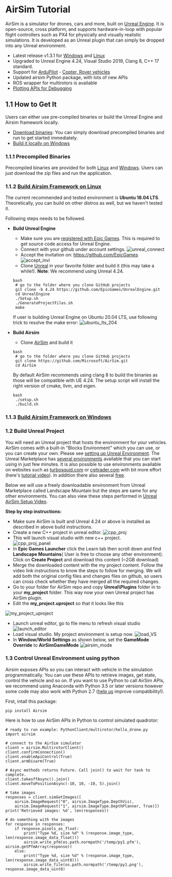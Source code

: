 # AirSim Tutorial
AirSim is a simulator for drones, cars and more, built on [Unreal Engine](https://www.unrealengine.com/en-US/?sessionInvalidated=true). It is open-source, cross platform, and supports hardware-in-loop with popular flight controllers such as PX4 for physically and visually realistic simulations. It is developed as an Unreal plugin that can simply be dropped into any Unreal environment.
- Latest release v1.3.1 for [Windows](https://github.com/microsoft/AirSim/releases/tag/v1.3.1-windows) and [Linux](https://github.com/microsoft/AirSim/releases/tag/v1.3.1-linux)
- Upgraded to Unreal Engine 4.24, Visual Studio 2019, Clang 8, C++ 17 standard.
- Support for [ArduPilot](https://ardupilot.org/ardupilot/) - [Copter, Rover vehicles](https://ardupilot.org/dev/docs/sitl-with-airsim.html)
- Updated airsim Python package, with lots of new APIs
- ROS wrapper for multirotors is available
- [Plotting APIs for Debugging](https://github.com/microsoft/AirSim/pull/2304)

## 1.1 How to Get It
Users can either use pre-compiled binaries or build the Unreal Engine and Airsim framework locally. 
- [Download binaries](https://microsoft.github.io/AirSim/use_precompiled/): You can simply download precompiled binaries and run to get started immediately. 
- [Build it locally on Windows](https://microsoft.github.io/AirSim/build_windows/) 


### 1.1.1 Precompiled Binaries
Precompiled binaries are provided for both [Linux](https://github.com/microsoft/AirSim/releases/tag/v1.3.1-linux) and [Windows](https://github.com/microsoft/AirSim/releases/tag/v1.3.1-windows). Users can just download the zip files and run the application. 

### 1.1.2	[Build Airsim Framework on Linux](https://microsoft.github.io/AirSim/build_linux/)
The current recommended and tested environment is **Ubuntu 18.04 LTS**. Theoretically, you can build on other distros as well, but we haven't tested it.

Following steps needs to be followed. 
- **Build Unreal Engine**
  - Make sure you are [registered with Epic Games](https://www.unrealengine.com/en-US/). This is required to get source code access for Unreal Engine.
  - Connect with your github under account settings.
  ![unreal_connect](https://github.com/lineojcd/Robotics-Simulations-Optimization/blob/master/AirSim%20tutorial/src/unreal_connect.png)
  - Accept the invitation on: https://github.com/EpicGames
  ![accept_invi](https://github.com/lineojcd/Robotics-Simulations-Optimization/blob/master/AirSim%20tutorial/src/accept_invi.png)
  - Clone [Unreal](https://github.com/EpicGames/UnrealEngine.git) in your favorite folder and build it (this may take a while!). **Note**: We recommend using Unreal 4.24.
  ```
  bash
   # go to the folder where you clone GitHub projects
   git clone -b 4.24 https://github.com/EpicGames/UnrealEngine.git
   cd UnrealEngine
   ./Setup.sh
   ./GenerateProjectFiles.sh
   make
  ```
  If user is building Unreal Engine on Ubuntu 20.04 LTS, use following trick to resolve the make error: ![ubuntu_lts_204](https://github.com/lineojcd/Robotics-Simulations-Optimization/blob/master/AirSim%20tutorial/src/ubuntu_lts_204.png)

- **Build Airsim**
  - Clone [AirSim](https://github.com/Microsoft/AirSim.git) and build it
  ```
  bash
   # go to the folder where you clone GitHub projects
   git clone https://github.com/Microsoft/AirSim.git
   cd AirSim
  ``` 
  By default AirSim recommends using clang 8 to build the binaries as those will be compatible with UE 4.24. The setup script will install the right version of cmake, llvm, and eigen.
  ```
  bash
   ./setup.sh
   ./build.sh
  ```
### 1.1.3	[Build Airsim Framework on Windows](https://microsoft.github.io/AirSim/build_windows/)
### 1.2 Build Unreal Project
You will need an Unreal project that hosts the environment for your vehicles. AirSim comes with a built-in "Blocks Environment" which you can use, or you can create your own. Please see [setting up Unreal Environment](https://microsoft.github.io/AirSim/unreal_proj/). The Unreal Marketplace has [several environments](https://www.unrealengine.com/marketplace/en-US/content-cat/assets/environments?count=20&sortBy=effectiveDate&sortDir=DESC&start=0) available that you can start using in just few minutes. It is also possible to use environments available on websites such as [turbosquid.com](https://www.turbosquid.com/) or [cgitrader.com](https://www.cgtrader.com/) with bit more effort (here's [tutorial video](https://www.youtube.com/watch?v=y09VbdQWvQY&feature)). In addition there also several [free](https://github.com/Microsoft/AirSim/issues/424). 

Below we will use a freely downloadable environment from Unreal Marketplace called Landscape Mountain but the steps are same for any other environments. You can also view these steps performed in [Unreal AirSim Setup Video](https://www.youtube.com/watch?v=1oY8Qu5maQQ&feature=youtu.be).

**Step by step instructions:**

- Make sure AirSim is built and Unreal 4.24 or above is installed as described in above build instructions.
- Create a new C++ project in unreal editor.
![cpp_proj](https://github.com/lineojcd/Robotics-Simulations-Optimization/blob/master/AirSim%20tutorial/src/cpp_proj.png)
- This will launch visual studio with new c++ project.   
![cpp_proj_panel](https://github.com/lineojcd/Robotics-Simulations-Optimization/blob/master/AirSim%20tutorial/src/cpp_proj_panel.png)
- In **Epic Games Launcher** click the Learn tab then scroll down and find **Landscape Mountains**( User is free to choose any other environment). Click on **Create Project** and download this content (~2GB download)
- Merge the downloaded content with the my project content. Follow the video link instructions to know the steps to follow for merging. We will add both the original config files and changes files on github, so users can cross check whether they have merged all the required changes. 
- Go to your folder for AirSim repo and copy **Unreal\Plugins** folder in to your **my_project** folder. This way now your own Unreal project has AirSim plugin.
- Edit the **my_project.uproject** so that it looks like this

![my_project_uproject](https://github.com/lineojcd/Robotics-Simulations-Optimization/blob/master/AirSim%20tutorial/src/my_project_uproject.png)
- Launch unreal editor, go to file menu to refresh visual studio
![launch_editor](https://github.com/lineojcd/Robotics-Simulations-Optimization/blob/master/AirSim%20tutorial/src/launch_editor.png)
- Load visual studio. My project environment is setup now.
![load_VS](https://github.com/lineojcd/Robotics-Simulations-Optimization/blob/master/AirSim%20tutorial/src/load_VS.png)
- In **Window/World Settings** as shown below, set the **GameMode Override** to **AirSimGameMode**
![airsim_mode](https://github.com/lineojcd/Robotics-Simulations-Optimization/blob/master/AirSim%20tutorial/src/airsim_mode.png)

### 1.3	Control Unreal Environment using python
Airsim exposes APIs so you can interact with vehicle in the simulation programmatically. You can use these APIs to retrieve images, get state, control the vehicle and so on. If you want to use Python to call AirSim APIs, we recommend using Anaconda with Python 3.5 or later versions however some code may also work with Python 2.7 ([help us](https://microsoft.github.io/AirSim/CONTRIBUTING/) improve compatibility!).

First, intall this package:
```
pip install Airsim
```
Here is how to use AirSim APIs in Python to control simulated quadrotor:
```
# ready to run example: PythonClient/multirotor/hello_drone.py
import airsim

# connect to the AirSim simulator
client = airsim.MultirotorClient()
client.confirmConnection()
client.enableApiControl(True)
client.armDisarm(True)

# Async methods returns Future. Call join() to wait for task to complete.
client.takeoffAsync().join()
client.moveToPositionAsync(-10, 10, -10, 5).join()

# take images
responses = client.simGetImages([
    airsim.ImageRequest("0", airsim.ImageType.DepthVis),
    airsim.ImageRequest("1", airsim.ImageType.DepthPlanner, True)])
print('Retrieved images: %d', len(responses))

# do something with the images
for response in responses:
    if response.pixels_as_float:
        print("Type %d, size %d" % (response.image_type, len(response.image_data_float)))
        airsim.write_pfm(os.path.normpath('/temp/py1.pfm'), airsim.getPfmArray(response))
    else:
        print("Type %d, size %d" % (response.image_type, len(response.image_data_uint8)))
        airsim.write_file(os.path.normpath('/temp/py1.png'), response.image_data_uint8)
```
